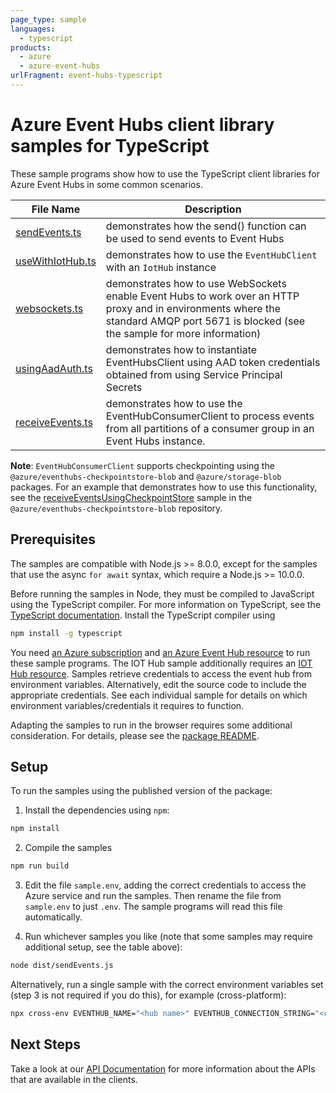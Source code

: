 ```yaml
---
page_type: sample
languages:
  - typescript
products:
  - azure
  - azure-event-hubs
urlFragment: event-hubs-typescript
---
```


# Azure Event Hubs client library samples for TypeScript

These sample programs show how to use the TypeScript client libraries for Azure Event Hubs in some common scenarios.

| **File Name**                     | **Description**                                                                                                                                                                        |
| --------------------------------- | -------------------------------------------------------------------------------------------------------------------------------------------------------------------------------------- |
| [sendEvents.ts][sendevents]       | demonstrates how the send() function can be used to send events to Event Hubs                                                                                                          |
| [useWithIotHub.ts][usewithiothub] | demonstrates how to use the `EventHubClient` with an `IotHub` instance                                                                                                                 |
| [websockets.ts][websockets]       | demonstrates how to use WebSockets enable Event Hubs to work over an HTTP proxy and in environments where the standard AMQP port 5671 is blocked (see the sample for more information) |
| [usingAadAuth.ts][usingaadauth]   | demonstrates how to instantiate EventHubsClient using AAD token credentials obtained from using Service Principal Secrets                                                              |
| [receiveEvents.ts][receiveevents] | demonstrates how to use the EventHubConsumerClient to process events from all partitions of a consumer group in an Event Hubs instance.                                                |

**Note**: `EventHubConsumerClient` supports checkpointing using the `@azure/eventhubs-checkpointstore-blob` and `@azure/storage-blob` packages. For an example that demonstrates how to use this functionality, see the [receiveEventsUsingCheckpointStore][checkpointing] sample in the `@azure/eventhubs-checkpointstore-blob` repository.

## Prerequisites

The samples are compatible with Node.js >= 8.0.0, except for the samples that use the async `for await` syntax, which require a Node.js >= 10.0.0.

Before running the samples in Node, they must be compiled to JavaScript using the TypeScript compiler. For more information on TypeScript, see the [TypeScript documentation][typescript]. Install the TypeScript compiler using

```bash
npm install -g typescript
```

You need [an Azure subscription][freesub] and [an Azure Event Hub resource][azhubacct] to run these sample programs. The IOT Hub sample additionally requires an [IOT Hub resource][aziothub]. Samples retrieve credentials to access the event hub from environment variables. Alternatively, edit the source code to include the appropriate credentials. See each individual sample for details on which environment variables/credentials it requires to function.

Adapting the samples to run in the browser requires some additional consideration. For details, please see the [package README][package].

## Setup

To run the samples using the published version of the package:

1. Install the dependencies using `npm`:

```bash
npm install
```

2. Compile the samples

```bash
npm run build
```

3. Edit the file `sample.env`, adding the correct credentials to access the Azure service and run the samples. Then rename the file from `sample.env` to just `.env`. The sample programs will read this file automatically.

4. Run whichever samples you like (note that some samples may require additional setup, see the table above):

```bash
node dist/sendEvents.js
```

Alternatively, run a single sample with the correct environment variables set (step 3 is not required if you do this), for example (cross-platform):

```bash
npx cross-env EVENTHUB_NAME="<hub name>" EVENTHUB_CONNECTION_STRING="<connection string>" node dist/sendEvents.js
```

## Next Steps

Take a look at our [API Documentation][apiref] for more information about the APIs that are available in the clients.

[sendevents]: https://github.com/Azure/azure-sdk-for-js/tree/master/sdk/eventhub/event-hubs/samples/typescript/src/sendEvents.ts
[usewithiothub]: https://github.com/Azure/azure-sdk-for-js/tree/master/sdk/eventhub/event-hubs/samples/typescript/src/useWithIotHub.ts
[websockets]: https://github.com/Azure/azure-sdk-for-js/tree/master/sdk/eventhub/event-hubs/samples/typescript/src/websockets.ts
[usingaadauth]: https://github.com/Azure/azure-sdk-for-js/tree/master/sdk/eventhub/event-hubs/samples/typescript/src/usingAadAuth.ts
[receiveevents]: https://github.com/Azure/azure-sdk-for-js/tree/master/sdk/eventhub/event-hubs/samples/typescript/src/receiveEvents.ts
[apiref]: https://docs.microsoft.com/javascript/api/@azure/event-hubs
[checkpointing]: https://github.com/Azure/azure-sdk-for-js/blob/master/sdk/eventhub/eventhubs-checkpointstore-blob/samples/v1/typescript/src/receiveEventsUsingCheckpointStore.ts
[azhubacct]: https://docs.microsoft.com/azure/event-hubs/event-hubs-node-get-started-send
[aziothub]: https://docs.microsoft.com/azure/iot-hub/iot-hub-node-node-module-twin-getstarted
[freesub]: https://azure.microsoft.com/free/
[package]: https://github.com/Azure/azure-sdk-for-js/tree/master/sdk/eventhub/event-hubs/README.md
[typescript]: https://www.typescriptlang.org/docs/home.html

